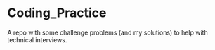 # Coding_Practice
A repo with some challenge problems (and my solutions) to help with technical interviews.
